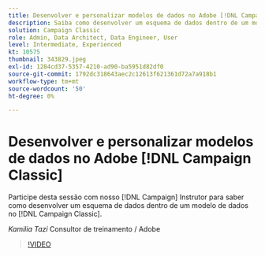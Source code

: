 ```yaml
---
title: Desenvolver e personalizar modelos de dados no Adobe [!DNL Campaign Classic]
description: Saiba como desenvolver um esquema de dados dentro de um modelo de dados no [!DNL Campaign Classic]
solution: Campaign Classic
role: Admin, Data Architect, Data Engineer, User
level: Intermediate, Experienced
kt: 10575
thumbnail: 343829.jpeg
exl-id: 1284cd37-5357-4210-ad90-ba5951d82df0
source-git-commit: 1792dc318643aec2c12613f621361d72a7a918b1
workflow-type: tm+mt
source-wordcount: '50'
ht-degree: 0%

---
```


# Desenvolver e personalizar modelos de dados no Adobe [!DNL Campaign Classic]

Participe desta sessão com nosso [!DNL Campaign] Instrutor para saber como desenvolver um esquema de dados dentro de um modelo de dados no [!DNL Campaign Classic].

*Kamilia Tazi* Consultor de treinamento / Adobe

>[!VIDEO](https://video.tv.adobe.com/v/343829/?quality=12&learn=on)
